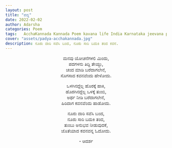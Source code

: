 ```yaml
---
layout: post
title: "ಪದ್ಯ"
date: 2022-02-02
author: Adarsha
categories: Poem
tags:	AcchaKannada Kannada Poem kavana life India Karnataka jeevana philosophy heart manassu kavana poem
cover: "assets/padya-acchakannada.jpg"
description: ನೂರು ದಾರಿ ಸವೆಸಿ ಬಂದ, ನೂರು ಸಾರಿ ಬದುಕಿ ತಂದ ಕವನ.
---
```


<p align = "center"> ಮನವು ಯೋಚನೆಗಳಲಿ ಮಿಂದು, <br>
ಪದಗಳನು ತಿದ್ದಿ ತೇಯ್ದು, <br>
ಚಂದ ಮಾಡಿ ಬರೆದಾಗಲೇನೆ, <br>
ಸೊಗಸಾದ ಕವನವೆಂದು ಹೇಳೋದು. </p>

<p align = "center"> ಒಳಗಿನದ್ದೆಲ್ಲ ಹೊರಕ್ಕೆ ಹಾಕಿ, <br>
ಹೊರಗಿನದ್ದೆಲ್ಲ ಒಳಕ್ಕೆ ತುಂಬಿ, <br>
ಅರ್ಥ ನೀಡಿ ಬರೆದಾಗಲೇನೆ, <br>
ಹಿರಿದಾಗ ಕವನವೆಂದು ಹಾಡೋದು. </p>

<p align = "center"> ನೂರು ದಾರಿ ಸವೆಸಿ ಬಂದ, <br>
ನೂರು ಸಾರಿ ಬದುಕಿ ತಂದ, <br>
ತುಂಬು ಅನುಭವ ನೀಡುವುದಕೆ, <br>
ಜೊತೆಯಾದ ಕವನವನ್ನ ಓದೋದು. </p>


<p align ="center"> - ಆದರ್ಶ</p>
